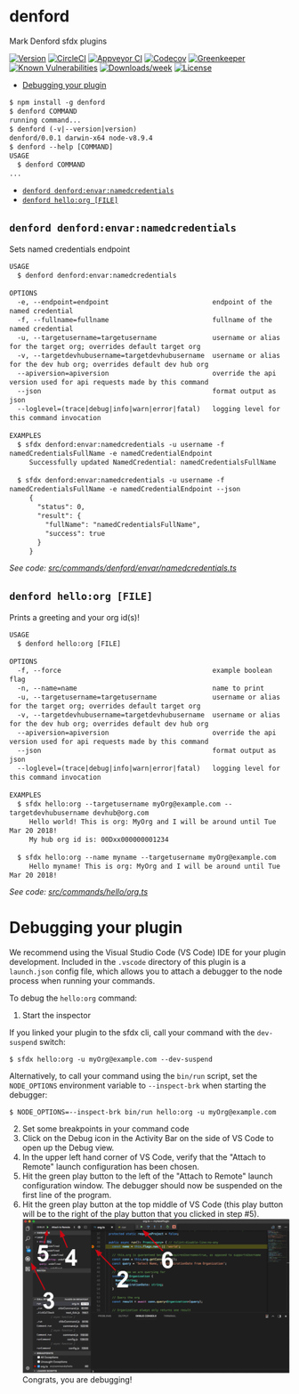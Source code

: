 denford
=======

Mark Denford sfdx plugins

[![Version](https://img.shields.io/npm/v/denford.svg)](https://npmjs.org/package/denford)
[![CircleCI](https://circleci.com/gh/denford/denford-sfdx-plugins/tree/master.svg?style=shield)](https://circleci.com/gh/denford/denford-sfdx-plugins/tree/master)
[![Appveyor CI](https://ci.appveyor.com/api/projects/status/github/denford/denford-sfdx-plugins?branch=master&svg=true)](https://ci.appveyor.com/project/heroku/denford-sfdx-plugins/branch/master)
[![Codecov](https://codecov.io/gh/denford/denford-sfdx-plugins/branch/master/graph/badge.svg)](https://codecov.io/gh/denford/denford-sfdx-plugins)
[![Greenkeeper](https://badges.greenkeeper.io/denford/denford-sfdx-plugins.svg)](https://greenkeeper.io/)
[![Known Vulnerabilities](https://snyk.io/test/github/denford/denford-sfdx-plugins/badge.svg)](https://snyk.io/test/github/denford/denford-sfdx-plugins)
[![Downloads/week](https://img.shields.io/npm/dw/denford.svg)](https://npmjs.org/package/denford)
[![License](https://img.shields.io/npm/l/denford.svg)](https://github.com/denford/denford-sfdx-plugins/blob/master/package.json)

<!-- toc -->
* [Debugging your plugin](#debugging-your-plugin)
<!-- tocstop -->
<!-- install -->
<!-- usage -->
```sh-session
$ npm install -g denford
$ denford COMMAND
running command...
$ denford (-v|--version|version)
denford/0.0.1 darwin-x64 node-v8.9.4
$ denford --help [COMMAND]
USAGE
  $ denford COMMAND
...
```
<!-- usagestop -->
<!-- commands -->
* [`denford denford:envar:namedcredentials`](#denford-denfordenvarnamedcredentials)
* [`denford hello:org [FILE]`](#denford-helloorg-file)

## `denford denford:envar:namedcredentials`

Sets named credentials endpoint

```
USAGE
  $ denford denford:envar:namedcredentials

OPTIONS
  -e, --endpoint=endpoint                          endpoint of the named credential
  -f, --fullname=fullname                          fullname of the named credential
  -u, --targetusername=targetusername              username or alias for the target org; overrides default target org
  -v, --targetdevhubusername=targetdevhubusername  username or alias for the dev hub org; overrides default dev hub org
  --apiversion=apiversion                          override the api version used for api requests made by this command
  --json                                           format output as json
  --loglevel=(trace|debug|info|warn|error|fatal)   logging level for this command invocation

EXAMPLES
  $ sfdx denford:envar:namedcredentials -u username -f namedCredentialsFullName -e namedCredentialEndpoint
     Successfully updated NamedCredential: namedCredentialsFullName
  
  $ sfdx denford:envar:namedcredentials -u username -f namedCredentialsFullName -e namedCredentialEndpoint --json
     {
       "status": 0,
       "result": {
         "fullName": "namedCredentialsFullName",
         "success": true
       }
     }
```

_See code: [src/commands/denford/envar/namedcredentials.ts](https://github.com/denford/denford-sfdx-plugins/blob/v0.0.1/src/commands/denford/envar/namedcredentials.ts)_

## `denford hello:org [FILE]`

Prints a greeting and your org id(s)!

```
USAGE
  $ denford hello:org [FILE]

OPTIONS
  -f, --force                                      example boolean flag
  -n, --name=name                                  name to print
  -u, --targetusername=targetusername              username or alias for the target org; overrides default target org
  -v, --targetdevhubusername=targetdevhubusername  username or alias for the dev hub org; overrides default dev hub org
  --apiversion=apiversion                          override the api version used for api requests made by this command
  --json                                           format output as json
  --loglevel=(trace|debug|info|warn|error|fatal)   logging level for this command invocation

EXAMPLES
  $ sfdx hello:org --targetusername myOrg@example.com --targetdevhubusername devhub@org.com
     Hello world! This is org: MyOrg and I will be around until Tue Mar 20 2018!
     My hub org id is: 00Dxx000000001234
  
  $ sfdx hello:org --name myname --targetusername myOrg@example.com
     Hello myname! This is org: MyOrg and I will be around until Tue Mar 20 2018!
```

_See code: [src/commands/hello/org.ts](https://github.com/denford/denford-sfdx-plugins/blob/v0.0.1/src/commands/hello/org.ts)_
<!-- commandsstop -->
<!-- debugging-your-plugin -->
# Debugging your plugin
We recommend using the Visual Studio Code (VS Code) IDE for your plugin development. Included in the `.vscode` directory of this plugin is a `launch.json` config file, which allows you to attach a debugger to the node process when running your commands.

To debug the `hello:org` command: 
1. Start the inspector
  
If you linked your plugin to the sfdx cli, call your command with the `dev-suspend` switch: 
```sh-session
$ sfdx hello:org -u myOrg@example.com --dev-suspend
```
  
Alternatively, to call your command using the `bin/run` script, set the `NODE_OPTIONS` environment variable to `--inspect-brk` when starting the debugger:
```sh-session
$ NODE_OPTIONS=--inspect-brk bin/run hello:org -u myOrg@example.com
```

2. Set some breakpoints in your command code
3. Click on the Debug icon in the Activity Bar on the side of VS Code to open up the Debug view.
4. In the upper left hand corner of VS Code, verify that the "Attach to Remote" launch configuration has been chosen.
5. Hit the green play button to the left of the "Attach to Remote" launch configuration window. The debugger should now be suspended on the first line of the program. 
6. Hit the green play button at the top middle of VS Code (this play button will be to the right of the play button that you clicked in step #5).
<br><img src=".images/vscodeScreenshot.png" width="480" height="278"><br>
Congrats, you are debugging!
